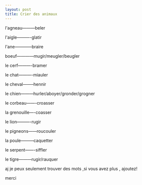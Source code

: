 ```yaml
---
layout: post
title: Crier des animaux
---
```


l'agneau———beler

l'aigle———-glatir

l'ane————braire

boeuf————mugir/meugler/beugler

le cerf———-bramer

le chat———-miauler

le cheval——–hennir

le chien———hurler/aboyer/gronder/grogner

le corbeau——-croasser

la grenouille—-coasser

le lion———-rugir

le pigneons——roucouler

la poule———caquetter

le serpent——-siffler

le tigre———rugir/rauquer

aj je peux seulement trouver des mots ,si vous avez plus , ajoutez!

merci
